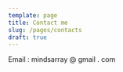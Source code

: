 ```yaml
---
template: page
title: Contact me
slug: /pages/contacts
draft: true
---
```

Email : mindsarray @ gmail . com
